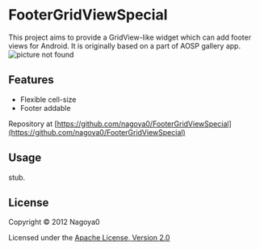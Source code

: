 FooterGridViewSpecial
=====================
This project aims to provide a GridView-like widget which can add footer views for Android. It is originally based on a part of AOSP gallery app.
![picture not found](https://github.com/nagoya0/FooterGridViewSpecial/raw/master/ss00.png "Screenshot")

Features
--------
* Flexible cell-size
* Footer addable

Repository at [https://github.com/nagoya0/FooterGridViewSpecial](https://github.com/nagoya0/FooterGridViewSpecial)

Usage
-----
stub.

License
-------
Copyright &copy; 2012 Nagoya0

Licensed under the [Apache License, Version 2.0](http://www.apache.org/licenses/LICENSE-2.0)
